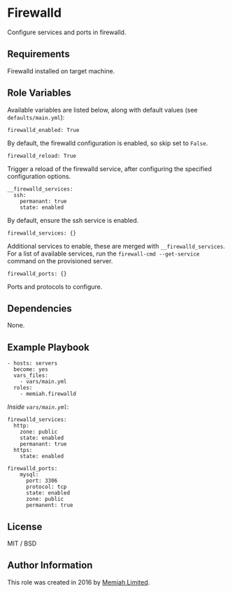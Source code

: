 Firewalld
==================

Configure services and ports in firewalld.

Requirements
------------

Firewalld installed on target machine.

Role Variables
--------------

Available variables are listed below, along with default values (see 
`defaults/main.yml`):

    firewalld_enabled: True

By default, the firewalld configuration is enabled, so skip set to `False`. 

    firewalld_reload: True

Trigger a reload of the firewalld service, after configuring the specified configuration options.

    __firewalld_services:
      ssh:
        permanant: true
        state: enabled

By default, ensure the ssh service is enabled.

    firewalld_services: {}

Additional services to enable, these are merged with `__firewalld_services`. 
For a list of available services, run the `firewall-cmd --get-service` command on the provisioned server.

    firewalld_ports: {}

Ports and protocols to configure.

Dependencies
------------

None.

Example Playbook
----------------

    - hosts: servers
      become: yes
      vars_files:
        - vars/main.yml
      roles:
        - memiah.firewalld

*Inside `vars/main.yml`*:

    firewalld_services:
      http:
        zone: public
        state: enabled
        permanant: true
      https:
        state: enabled
        
    firewalld_ports:
        mysql:
          port: 3306
          protocol: tcp
          state: enabled
          zone: public
          permanent: true

License
-------

MIT / BSD

Author Information
------------------

This role was created in 2016 by [Memiah Limited](https://github.com/memiah).

